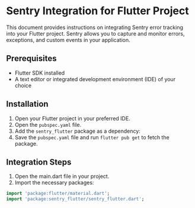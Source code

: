 # Sentry Integration for Flutter Project

This document provides instructions on integrating Sentry error tracking into your Flutter project. Sentry allows you to capture and monitor errors, exceptions, and custom events in your application.

## Prerequisites
- Flutter SDK installed
- A text editor or integrated development environment (IDE) of your choice

## Installation
1. Open your Flutter project in your preferred IDE.
2. Open the `pubspec.yaml` file.
3. Add the `sentry_flutter` package as a dependency:
4. Save the `pubspec.yaml` file and run `flutter pub get` to fetch the package.

## Integration Steps
1. Open the main.dart file in your project.
2. Import the necessary packages:
```dart
import 'package:flutter/material.dart';
import 'package:sentry_flutter/sentry_flutter.dart';

